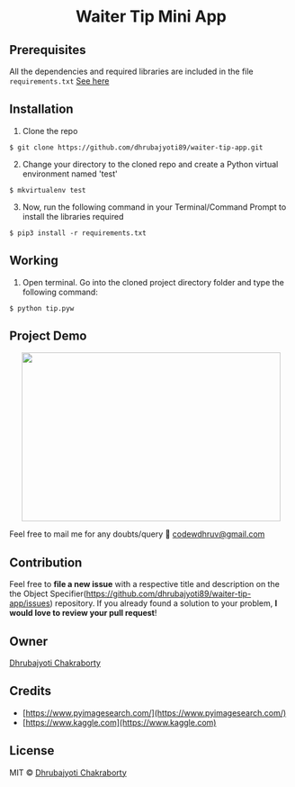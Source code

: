<h1 align="center">Waiter Tip Mini App</h1>

##  Prerequisites

All the dependencies and required libraries are included in the file <code>requirements.txt</code> [See here]()

##  Installation
1. Clone the repo
```
$ git clone https://github.com/dhrubajyoti89/waiter-tip-app.git
```

2. Change your directory to the cloned repo and create a Python virtual environment named 'test'
```
$ mkvirtualenv test
```

3. Now, run the following command in your Terminal/Command Prompt to install the libraries required
```
$ pip3 install -r requirements.txt
```

##  Working

1. Open terminal. Go into the cloned project directory folder and type the following command:
```
$ python tip.pyw 
```

## Project Demo

<p align="center">
  <img width="460" height="300" src="https://github.com/dhrubajyoti89/waiter-tip-app/blob/main/tip.png">
</p>

Feel free to mail me for any doubts/query 
:email: codewdhruv@gmail.com

## Contribution
Feel free to **file a new issue** with a respective title and description on the the Object Specifier(https://github.com/dhrubajyoti89/waiter-tip-app/issues) repository. If you already found a solution to your problem, **I would love to review your pull request**! 

## Owner
[Dhrubajyoti Chakraborty](https://github.com/dhrubajyoti89)

## Credits
* [https://www.pyimagesearch.com/](https://www.pyimagesearch.com/)
* [https://www.kaggle.com](https://www.kaggle.com)

## License
MIT © [Dhrubajyoti Chakraborty](https://github.com/dhrubajyoti89/waiter-tip-app/blob/main/LICENSE)

